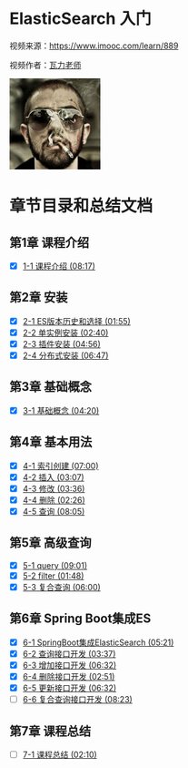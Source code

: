 # ElasticSearch 入门

视频来源：https://www.imooc.com/learn/889

视频作者：[瓦力老师](https://www.imooc.com/t/5646367 "https://www.imooc.com/t/5646367")

![](./doc/img/瓦力老师.jpg)


# 章节目录和总结文档

## 第1章 课程介绍

* [x] [1-1 课程介绍 (08:17)](./doc/1-1_课程介绍.md)

## 第2章 安装

* [x] [2-1 ES版本历史和选择 (01:55)](./doc/2-1_ES版本历史和选择.md)
* [x] [2-2 单实例安装 (02:40)](./doc/2-2_单实例安装.md)
* [x] [2-3 插件安装 (04:56)](./doc/2-3_插件安装.md)
* [x] [2-4 分布式安装 (06:47)](./doc/2-4_分布式安装.md)

## 第3章 基础概念

* [x] [3-1 基础概念 (04:20)](./doc/3-1_基础概念.md)

## 第4章 基本用法

* [x] [4-1 索引创建 (07:00)](./doc/4-1_索引创建.md)
* [x] [4-2 插入 (03:07)](./doc/4-2_插入.md)
* [x] [4-3 修改 (03:36)](./doc/4-3_修改.md)
* [x] [4-4 删除 (02:26)](./doc/4-4_删除.md)
* [x] [4-5 查询 (08:05)](./doc/4-5_查询.md)

## 第5章 高级查询

* [x] [5-1 query (09:01)](./doc/5-1_query.md)
* [x] [5-2 filter (01:48)](./doc/5-2_filter.md)
* [x] [5-3 复合查询 (06:00)](./doc/5-3_复合查询.md)

## 第6章 Spring Boot集成ES

* [x] [6-1 SpringBoot集成ElasticSearch (05:21)](./doc/6-1_SpringBoot集成ElasticSearch.md)
* [x] [6-2 查询接口开发 (03:37)](./doc/6-2_查询接口开发.md)
* [x] [6-3 增加接口开发 (06:32)](./doc/6-3_增加接口开发.md)
* [x] [6-4 删除接口开发 (02:51)](./doc/6-4_删除接口开发.md)
* [x] [6-5 更新接口开发 (06:32)](./doc/6-5_更新接口开发.md)
* [ ] [6-6 复合查询接口开发 (08:23)](./doc/6-6_复合查询接口开发.md)

## 第7章 课程总结

* [ ] [7-1 课程总结 (02:10)](./doc/7-1_课程总结.md)

